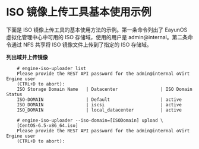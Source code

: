 # ISO 镜像上传工具基本使用示例

下面是 ISO 镜像上传工具的基本使用方法的示例。第一条命令列出了 EayunOS 虚拟化管理中心中可用的 ISO 存储域，使用的用户是 admin@internal。第二条命令通过 NFS 共享将 ISO 镜像文件上传到了指定的 ISO 存储域。

**列出域并上传镜像**

```
    # engine-iso-uploader list
    Please provide the REST API password for the admin@internal oVirt Engine user
    (CTRL+D to abort):
    ISO Storage Domain Name   | Datacenter                | ISO Domain Status
    ISO-DOMAIN                | Default                   | active
    ISO_DOMAIN                | iscsi                     | active
    ISO_DOMAIN                | local_datacenter          | active
```

```
    # engine-iso-uploader --iso-domain=[ISODomain] upload \
    [CentOS-6.5-x86_64.iso]
    Please provide the REST API password for the admin@internal oVirt Engine user
    (CTRL+D to abort):
```
